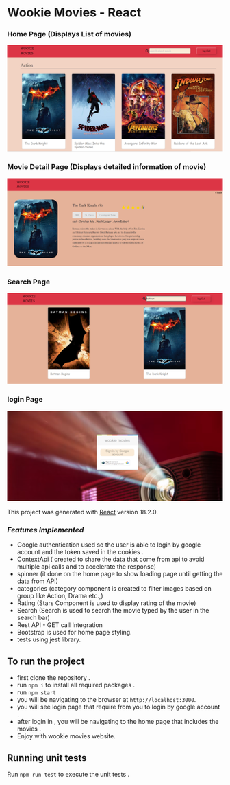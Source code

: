 # Wookie Movies - React

### **Home Page (Displays List of movies)**
![1](./public/home.png)

### **Movie Detail Page (Displays detailed information of movie)**
![2](./public/Details.png)

### **Search Page**
![3](./public/search.png)

### **login Page**
![3](./public/login.png)

This project was generated with [React](https://reactjs.org/docs/getting-started.html) version 18.2.0.

### **_Features Implemented_**

- Google authentication used so the user is able to login by google account and the token saved in the cookies . 
- ContextApi ( created to share the data that come from api to avoid multiple api calls and to accelerate the response)
- spinner (it done on the home page to show loading page until getting the data from API)
- categories (category component is created to filter images based on group like Action, Drama etc.,)
- Rating (Stars Component is used to display rating of the movie)
- Search (Search is used to search the movie typed by the user in the search bar)
- Rest API - GET call Integration
- Bootstrap is used for home page styling. 
- tests using jest library.


## To run the project

- first clone the repository .
- run `npm i` to install all required packages .
- run `npm start` 
- you will be navigating to the browser at `http://localhost:3000`.
- you will see login page that require from you to login by google account .
- after login in , you will be navigating to the home page that includes the movies .
- Enjoy with wookie movies website.


## Running unit tests

Run `npm run test` to execute the unit tests .



